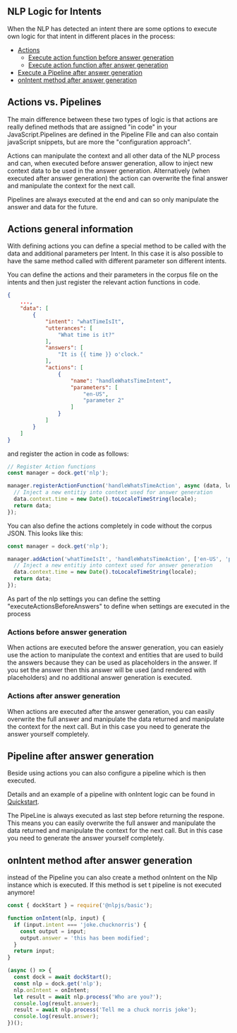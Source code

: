 ## NLP Logic for Intents

When the NLP has detected an intent there are some options to execute own logic for that intent in different places in the process:

* [Actions](#actions-general-information)
  * [Execute action function before answer generation](#actions-before-answer-generation)
  * [Execute action function after answer generation](#actions-after-answer-generation)
* [Execute a Pipeline after answer generation](#pipeline-after-answer-generation)
* [onIntent method after answer generation](#onintent-method-after-answer-generation)

## Actions vs. Pipelines
The main difference between these two types of logic is that actions are really defined methods that are assigned "in code" in your JavaScript.Pipelines are defined in the Pipeline FIle and can also contain javaScript snippets, but are more the "configuration approach".

Actions can manipulate the context and all other data of the NLP process and can, when executed before answer generation, allow to inject new context data to be used in the answer generation.
Alternatively (when executed after answer generation) the action can overwrite the final answer and manipulate the context for the next call.

Pipelines are always executed at the end and can so only manipulate the answer and data for the future.

## Actions general information

With defining actions you can define a special method to be called with the data and additional parameters per Intent. In this case it is also possible to have the same method called with different parameter son different intents.

You can define the actions and their parameters in the corpus file on the intents and then just register the relevant action functions in code.

```json
{
    ...,
    "data": [
        {
            "intent": "whatTimeIsIt",
            "utterances": [
                "What time is it?"
            ],
            "answers": [
                "It is {{ time }} o'clock."
            ],
            "actions": [
                {
                    "name": "handleWhatsTimeIntent",
                    "parameters": [
                        "en-US",
                        "parameter 2"
                    ]
                }
            ]
        }
    ]
}
```

and register the action in code as follows:

```javascript
// Register Action functions
const manager = dock.get('nlp');

manager.registerActionFunction('handleWhatsTimeAction', async (data, locale, param2) => { 
  // Inject a new entitiy into context used for answer generation
  data.context.time = new Date().toLocaleTimeString(locale);
  return data;
});
```

You can also define the actions completely in code without the corpus JSON. This looks like this:

```javascript
const manager = dock.get('nlp');

manager.addAction('whatTimeIsIt', 'handleWhatsTimeAction', ['en-US', 'parameter 2'], async (data, locale, param2) => { 
  // Inject a new entitiy into context used for answer generation
  data.context.time = new Date().toLocaleTimeString(locale);
  return data;
});
```

As part of the nlp settings you can define the setting "executeActionsBeforeAnswers" to define when settings are executed in the process

### Actions before answer generation

When actions are executed before the answer generation, you can easiely use the action to manipulate the context and entities that are used to build the answers because they can be used as placeholders in the answer.
If you set the answer then this answer will be used (and rendered with placeholders) and no additional answer generation is executed.
### Actions after answer generation

When actions are executed after the answer generation, you can easily overwrite the full answer and manipulate the data returned and manipulate the context for the next call. But in this case you need to generate the answer yourself completely.

## Pipeline after answer generation

Beside using actions you can also configure a pipeline which is then executed.

Details and an example of a pipeline with onIntent logic can be found in [Quickstart](./quickstart.md#adding-logic-to-an-intent).

The PipeLine is always executed as last step before returning the respone. This means you can easily overwrite the full answer and manipulate the data returned and manipulate the context for the next call. But in this case you need to generate the answer yourself completely.

## onIntent method after answer generation

instead of the Pipeline you can also create a method onIntent on the Nlp instance which is executed. If this method is set t pipeline is not executed anymore!

```javascript
const { dockStart } = require('@nlpjs/basic');

function onIntent(nlp, input) {
  if (input.intent === 'joke.chucknorris') {
    const output = input;
    output.answer = 'this has been modified';
  }
  return input;
}

(async () => {
  const dock = await dockStart();
  const nlp = dock.get('nlp');
  nlp.onIntent = onIntent;
  let result = await nlp.process('Who are you?');
  console.log(result.answer);
  result = await nlp.process('Tell me a chuck norris joke');
  console.log(result.answer);
})();
```

